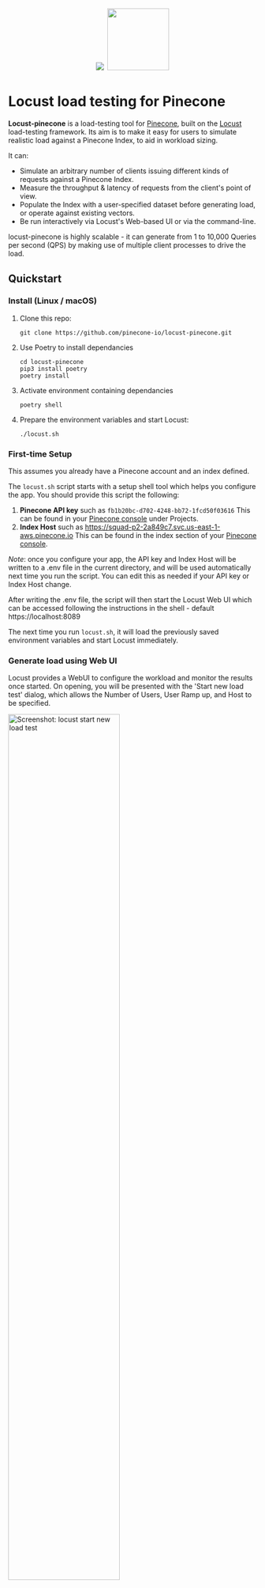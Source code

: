 <h1 align="center"><img src="./readme/pinecone-logo.png" /> <img src="./readme/locust-logo.webp" height=125px/></h1>

# Locust load testing for Pinecone

**Locust-pinecone** is a load-testing tool for [Pinecone](https://www.pinecone.io), built on the [Locust](https://locust.io) load-testing framework. Its aim is to make it easy for users to simulate realistic load against a Pinecone Index, to aid in workload sizing.

It can:
* Simulate an arbitrary number of clients issuing different kinds of requests against a Pinecone Index.
* Measure the throughput & latency of requests from the client's point of view.
* Populate the Index with a user-specified dataset before generating load, or operate against existing vectors.
* Be run interactively via Locust's Web-based UI or via the command-line.

locust-pinecone is highly scalable - it can generate from 1 to 10,000 Queries per second (QPS) by making use of multiple client processes to drive the load.

## Quickstart

### Install (Linux / macOS)

1. Clone this repo:
   ```shell
   git clone https://github.com/pinecone-io/locust-pinecone.git
   ```

2. Use Poetry to install dependancies
   ```shell
   cd locust-pinecone
   pip3 install poetry
   poetry install
   ```

3. Activate environment containing dependancies
   ```shell
   poetry shell
   ```

4. Prepare the environment variables and start Locust:
   ```shell
   ./locust.sh
   ```

### First-time Setup

This assumes you already have a Pinecone account and an index defined.

The `locust.sh` script starts with a setup shell tool which helps you configure the app.
You should provide this script the following:

1. **Pinecone API key** such as `fb1b20bc-d702-4248-bb72-1fcd50f03616` This can be found in your [Pinecone console](https://app.pinecone.io) under Projects.
2. **Index Host** such as <https://squad-p2-2a849c7.svc.us-east-1-aws.pinecone.io> This can be found in the index section of your [Pinecone console](https://app.pinecone.io).

_Note_: once you configure your app, the API key and Index Host will be written to a .env file in the current directory,
and will be used automatically next time you run the script. You can edit this as needed if your API key or Index Host change.

After writing the .env file, the script will then start the Locust Web UI which can be accessed following the instructions in the shell - default https://localhost:8089

The next time you run `locust.sh`, it will load the previously saved environment variables and start Locust immediately.

### Generate load using Web UI

Locust provides a WebUI to configure the workload and monitor the results once started. On opening, you will be presented with the 'Start new load test' dialog, which allows the Number of Users, User Ramp up, and Host to be specified.

<img src="./readme/locust_screenshot.png" alt="Screenshot: locust start new load test" width="67%"/>

Click on "Start Swarm" to begin the load test. The UI switches to show details of the load test, initially showing a table summarising all requests so far, including count, error rate, and various latency statistics. Switching to the _Charts_ tab shows graphs of the Requests per Second, and Latency of those requests:

<img src="./readme/locust_charts.png" alt="Screenshot: locust charts" width="67%"/>

The workload can be changed dynamically by selecting "Edit" in the menubar and adjusting the number of users.

See Locust's own [Quickstart](https://docs.locust.io/en/stable/quickstart.html) guide for full details on the Web UI.

### Command-line usage

Locust-pinecone can also be used in a non-interactive way via the command-line, for scripting specific workloads or part of a larger pipeline. This is done by calling locust with the `--headless` option; and including the manditory `--host=` option:
```shell
locust --host=https://demo-ngx3w25.svc.apw5-4e34-81fa.pinecone.io --headless
```

Locust will print periodic statistics on the workload as it runs.  By default, it will generate load forever; to terminate press `Ctrl-C` where it will print metrics on all requests issued:
```shell
Type     Name                   # reqs      # fails |    Avg     Min     Max    Med |   req/s  failures/s
--------|---------------------|-------|-------------|-------|-------|-------|-------|--------|-----------
Pine gRPC  Fetch                    36     0(0.00%) |    183     179     231    180 |    0.98        0.00
Pine gRPC  Vector (Query only)      26     0(0.00%) |    197     186     308    190 |    0.70        0.00
Pine gRPC  Vector + Metadata        41     0(0.00%) |    194     185     284    190 |    1.11        0.00
--------|---------------------|-------|-------------|-------|-------|-------|-------|--------|-----------
         Aggregated                163     0(0.00%) |    194     179     737    190 |    4.42        0.00

Response time percentiles (approximated)
Type     Name                      50%    66%    75%    80%    90%    95%    98%    99%  99.9% 99.99%   100% # reqs
--------|--------------------|--------|------|------|------|------|------|------|------|------|------|------|------
Pine gRPC Fetch                    180    180    180    180    180    210    230    230    230    230    230     36
Pine gRPC Vector (Query only)      190    190    190    190    200    250    310    310    310    310    310     26
Pine gRPC Vector + Metadata        190    190    190    200    200    210    280    280    280    280    280     41
--------|--------------------|--------|------|------|------|------|------|------|------|------|------|------|------
         Aggregated                190    190    190    190    200    210    250    310    740    740    740    163
```


## Customising the workload

Locust-pinecone provides a wide range of options to customise the workload generated, along with Pinecone-specific options. See the output of `locust --help` and Locust's own [Command-line Options](https://docs.locust.io/en/stable/configuration.html) documentation for full details, but some of the more common options are listed below:

### Fixed runtime

Run non-interactively for a fixed amount of time by specifying ``--run-time=TIME``, where time as a count and unit, e.g `60s`, `5m`, `1h`... Requires `--headless`:
```shell
$ locust --host=<HOST> --headless --run-time=60s
```

### Using pre-defined Datasets

By default, locust-pinecone will generate random query vectors to issue requests against the specified index. It can also use a pre-defined Dataset to provide both the documents to index, and the queries to issue.

To use a pre-defined dataset, specify the `--pinecone-dataset=<DATASET>` with the name of the [Pinecone Public Dataset](https://docs.pinecone.io/docs/using-public-datasets) to use.  Specifying `list` as the name of the dataset will list all available datasets:
```shell
$ locust --pinecone-dataset=list
Fetching list of available datasets for --pinecone-dataset...
Name                                            Documents    Queries    Dimension
--------------------------------------------  -----------  ---------  -----------
ANN_DEEP1B_d96_angular                            9990000      10000           96
ANN_Fashion-MNIST_d784_euclidean                    60000      10000          784
ANN_GIST_d960_euclidean                           1000000       1000          960
ANN_GloVe_d100_angular                            1183514      10000          100
quora_all-MiniLM-L6-bm25-100K                      100000      15000          384
...
```

Passing one of the available names via `--pinecone-dataset=` will download that dataset (caching locally in `.dataset_cache/`), upsert the documents into the specified index and generate queries.

For example, to load the `quora_all-MiniLM-L6-bm25-100K` dataset consisting of 100,000 vectors, then perform requests for 60s using the pre-defined 15,000 query vectors:

```shell
$ locust --host=<HOST> --headless --pinecone-dataset=quora_all-MiniLM-L6-bm25-100K --run-time=60s
[2024-02-28 11:28:59,977] localhost/INFO/locust.main: Starting web interface at http://0.0.0.0:8089
[2024-02-28 11:28:59,981] localhost/INFO/root: Loading Dataset quora_all-MiniLM-L6-bm25-100K into memory for Worker 66062...
Downloading datset: 100%|███████████████████████████████████████████████████████| 200M/200M [00:34<00:00, 5.75MBytes/s]
[2024-02-28 11:29:36,020] localhost/INFO/root: Populating index <HOST> with 100000 vectors from dataset 'quora_all-MiniLM-L6-bm25-100K'
Populating index: 100%|█████████████████████████████████████████████████| 100000/100000 [02:36<00:00, 639.83 vectors/s]
[2024-02-28 11:51:15,757] localhost/INFO/locust.main: Run time limit set to 60 seconds
[2024-02-28 11:51:15,758] localhost/INFO/locust.main: Starting Locust 2.23.1
...
Response time percentiles (approximated)
Type     Name                            50%    66%    75%    80%    90%    95%    98%    99%  99.9% 99.99%   100% # reqs
--------|--------------------------|--------|------|------|------|------|------|------|------|------|------|------|------
Pine gRPC Fetch                          240    270    300    310    320    330    360    570    570    570    570     62
Pine gRPC Vector (Query only)            190    190    190    200    210    260    710    710    710    710    710     44
Pine gRPC Vector + Metadata              180    180    180    180    200    220    340    340    340    340    340     35
--------|--------------------------|--------|------|------|------|------|------|------|------|------|------|------|------
         Aggregated                      190    200    220    230    300    310    330    570    770    770    770    273
```

Population can be used in either WebUI or headless mode.

When a dataset is specified the index will be populated with it if the existing Index vector count differs from the document count. This behaviour can be overridden using the `--pinecone-populate-index` option, which takes one of three values:

* `always` : Always populate from dataset.
* `never`: Never populate from dataset.
* `if-count-mismatch` (default): Populate if the number of items in the index differs from the number of items in th dataset, otherwise skip population

### Measuring Recall

In additional to latency, the [Recall](https://www.pinecone.io/learn/offline-evaluation/#Recall@K) of Query requests
can also be measured and reported via the `--pinecone-recall` option. This requires a Dataset is used (`--pinecone-dataset=`) which includes a _queries_ set - so there is an exact-NN to evaluate the Query results against.

> [!TIP]
> `--pinecone-datasets=list` can be used examine which Datasets have a Queries set. For example, the `ANN_LastFM_d64_angular` dataset meets these requirements:
>  ```shell
>   $ locust --pinecone-dataset=list
>   ...
>   Name                                            Documents    Queries    Dimension
>   --------------------------------------------  -----------  ---------  -----------
>   ANN_DEEP1B_d96_angular                            9990000      10000           96
>   ANN_Fashion-MNIST_d784_euclidean                    60000      10000          784
>   ANN_LastFM_d64_angular                             292385      50000           65
>   ...
>   ```

Locust doesn't currently have a way to add additional metrics to the statistics reported, so Recall values are reported instead of latencies; expressing the Recall as a value between 0 and 100 (Locust doesn't support fractional latency values). 

Example of measuring Recall for "ANN_LastFM_d64_angular" dataset for 10s runtime:

```shell
$ locust --host=<HOST> --headless --pinecone-dataset=ANN_LastFM_d64_angular --pinecone-recall --tag query --run-time=10s
...
Type           Name                        # reqs      # fails |    Avg     Min     Max    Med |   req/s  failures/s
--------------|----------------------|-------|-------------|-------|-------|-------|-------|--------|-----------
Pinecone gRPC  Vector (Query only)       1117     0(0.00%) |     96      10     100    100 |   18.59        0.00
--------------|----------------------|-------|-------------|-------|-------|-------|-------|--------|-----------
               Aggregated                1117     0(0.00%) |     96      10     100    100 |   18.59        0.00

Response time percentiles (approximated)
Type           Name                        50%    66%    75%    80%    90%    95%    98%    99%  99.9% 99.99%   100% # reqs
--------------|----------------------|--------|------|------|------|------|------|------|------|------|------|------|------
Pinecone gRPC  Vector (Query only)         100    100    100    100    100    100    100    100    100    100    100   1117
--------------|----------------------|--------|------|------|------|------|------|------|------|------|------|------|------
               Aggregated                  100    100    100    100    100    100    100    100    100    100    100   1117
```

## Additional performance notes and optimizations (all environments)

1. While this can run locally on a machine in your home network, you **will** experience additional latencies depending on your location. It is recommended to use this on a VM in the cloud, preferably on the same cloud provider (GCP,AWS) and in the same region to minimize the latency. This will give a more accurate picture of how your infrastructure performs with Pinecone when you go to production.
2. The test cases included in the locust.py file are designed to generate random queries along with random categories. It also exercises several endpoints such as query, fetch, delete, and demonstrates metadata filtering. You should consider your use case and adjust these tests accordingly to reflect the real world scenarios you expect to encounter.
3. There is a lot of functionality built into Locust and we encourage you to [review the documentation](https://docs.locust.io/en/stable/index.html) and make use of all of the functionality it offers.


## Developing locust-pinecone

PRs are welcome!

The project defines a set of [pre-commit hooks](https://pre-commit.com), which should be enabled to check commits pass all checks. After installing project dependencies (via `poetry install`), run:

```shell
pre-commit install
```
